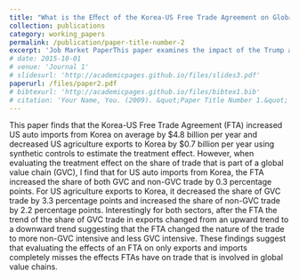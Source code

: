 ```yaml
---
title: "What is the Eﬀect of the Korea-US Free Trade Agreement on Global Value Chains?" 
collection: publications 
category: working_papers 
permalink: /publication/paper-title-number-2 
excerpt: 'Job Market PaperThis paper examines the impact of the Trump administration’s tariffs on global carbon emissions using a global computable general equilibrium framework. I find that emissions decline overall, not primarily from reduced trade, but through technique effects that raise the renewable share of power generation and encourage substitution away from fossil fuels. The results show that trade policy can interact with climate policy in unexpected ways, at times accelerating the shift to cleaner production.' 
# date: 2015-10-01 
# venue: 'Journal 1' 
# slidesurl: 'http://academicpages.github.io/files/slides3.pdf' 
paperurl: /files/paper2.pdf 
# bibtexurl: 'http://academicpages.github.io/files/bibtex1.bib' 
# citation: 'Your Name, You. (2009). &quot;Paper Title Number 1.&quot; <i>Journal 1</i>. 1(1).' # citation: 'Your Name, You. (2015). &quot;Paper Title Number 3.&quot; <i>Journal 1</i>. 1(3).' 
--- 
```

This paper finds that the Korea-US Free Trade Agreement (FTA) increased US auto imports from Korea on average by $4.8 billion per year and decreased US agriculture exports to Korea by $0.7 billion per year using synthetic controls to estimate the treatment effect. However, when evaluating the treatment effect on the share of trade that is part of a global value chain (GVC), I find that for US auto imports from Korea, the FTA increased the share of both GVC and non-GVC trade by 0.3 percentage points. For US agriculture exports to Korea, it decreased the share of GVC trade by 3.3 percentage points and increased the share of non-GVC trade by 2.2 percentage points. Interestingly for both sectors, after the FTA the trend of the share of GVC trade in exports changed from an upward trend to a downward trend suggesting that the FTA changed the nature of the trade to more non-GVC intensive and less GVC intensive. These findings suggest that evaluating the effects of an FTA on only exports and imports completely misses the effects FTAs have on trade that is involved in global value chains.